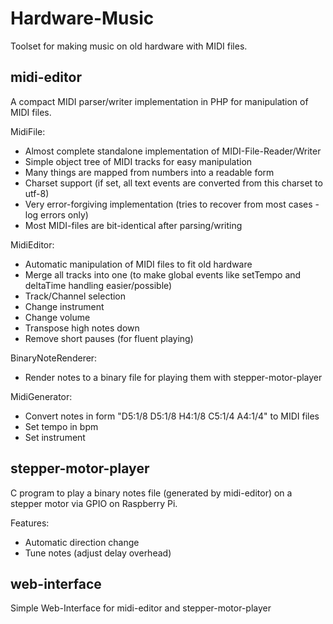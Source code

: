 Hardware-Music
===============
Toolset for making music on old hardware with MIDI files.

midi-editor
------------
A compact MIDI parser/writer implementation in PHP for manipulation of MIDI files.

MidiFile:
- Almost complete standalone implementation of MIDI-File-Reader/Writer
- Simple object tree of MIDI tracks for easy manipulation
- Many things are mapped from numbers into a readable form
- Charset support (if set, all text events are converted from this charset to utf-8)
- Very error-forgiving implementation (tries to recover from most cases - log errors only)
- Most MIDI-files are bit-identical after parsing/writing

MidiEditor:
- Automatic manipulation of MIDI files to fit old hardware
- Merge all tracks into one (to make global events like setTempo and deltaTime handling easier/possible)
- Track/Channel selection
- Change instrument
- Change volume
- Transpose high notes down
- Remove short pauses (for fluent playing)

BinaryNoteRenderer:
- Render notes to a binary file for playing them with stepper-motor-player

MidiGenerator:
- Convert notes in form "D5:1/8 D5:1/8 H4:1/8 C5:1/4 A4:1/4" to MIDI files
- Set tempo in bpm
- Set instrument


stepper-motor-player
---------------------
C program to play a binary notes file (generated by midi-editor) on a stepper motor
via GPIO on Raspberry Pi.

Features:
- Automatic direction change
- Tune notes (adjust delay overhead)


web-interface
--------------
Simple Web-Interface for midi-editor and stepper-motor-player
